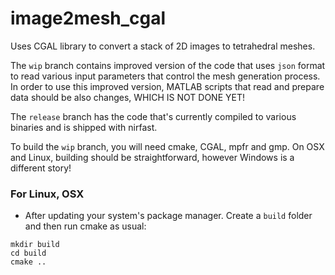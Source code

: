 # image2mesh_cgal
Uses CGAL library to convert a stack of 2D images to tetrahedral meshes.

The `wip` branch contains improved version of the code that uses `json` format to read various input parameters that control the mesh generation process.
In order to use this improved version, MATLAB scripts that read and prepare data should be also changes, WHICH IS NOT DONE YET!

The `release` branch has the code that's currently compiled to various binaries and is shipped with nirfast.

To build the `wip` branch, you will need cmake, CGAL, mpfr and gmp. On OSX and Linux, building should be straightforward,
however Windows is a different story!

### For Linux, OSX
- After updating your system's package manager. Create a `build` folder and then run cmake as usual:

```shell
mkdir build
cd build
cmake ..
```


